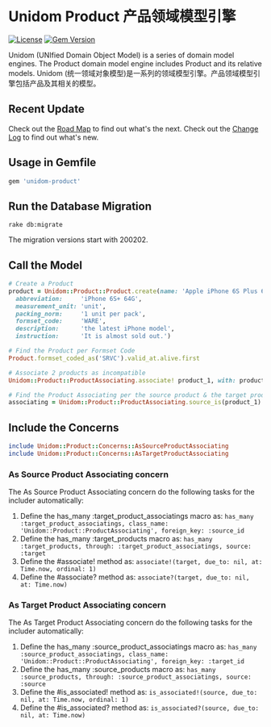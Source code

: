 # Unidom Product 产品领域模型引擎

[![License](https://img.shields.io/badge/license-MIT-green.svg)](http://opensource.org/licenses/MIT)
[![Gem Version](https://badge.fury.io/rb/unidom-product.svg)](https://badge.fury.io/rb/unidom-product)

Unidom (UNIfied Domain Object Model) is a series of domain model engines. The Product domain model engine includes Product and its relative models.
Unidom (统一领域对象模型)是一系列的领域模型引擎。产品领域模型引擎包括产品及其相关的模型。



## Recent Update

Check out the [Road Map](ROADMAP.md) to find out what's the next.
Check out the [Change Log](CHANGELOG.md) to find out what's new.



## Usage in Gemfile

```ruby
gem 'unidom-product'
```



## Run the Database Migration

```shell
rake db:migrate
```
The migration versions start with 200202.



## Call the Model

```ruby
# Create a Product
product = Unidom::Product::Product.create(name: 'Apple iPhone 6S Plus 64G',
  abbreviation:     'iPhone 6S+ 64G',
  measurement_unit: 'unit',
  packing_norm:     '1 unit per pack',
  formset_code:     'WARE',
  description:      'the latest iPhone model',
  instruction:      'It is almost sold out.')

# Find the Product per Formset Code
Product.formset_coded_as('SRVC').valid_at.alive.first

# Associate 2 products as incompatible
Unidom::Product::ProductAssociating.associate! product_1, with: product_2, due_to: 'ICPT', ordinal: 1, quantity: 1, at: Time.now

# Find the Product Associating per the source product & the target product
associating = Unidom::Product::ProductAssociating.source_is(product_1).target_is(product_2).first
```



## Include the Concerns

```ruby
include Unidom::Product::Concerns::AsSourceProductAssociating
include Unidom::Product::Concerns::AsTargetProductAssociating
```

### As Source Product Associating concern
The As Source Product Associating concern do the following tasks for the includer automatically:  
1. Define the has_many :target_product_associatings macro as: ``has_many :target_product_associatings, class_name: 'Unidom::Product::ProductAssociating', foreign_key: :source_id``  
2. Define the has_many :target_products macro as: ``has_many :target_products, through: :target_product_associatings, source: :target``
3. Define the #associate! method as: ``associate!(target, due_to: nil, at: Time.now, ordinal: 1)``
4. Define the #associate? method as: ``associate?(target, due_to: nil, at: Time.now)``

### As Target Product Associating concern
The As Target Product Associating concern do the following tasks for the includer automatically:  
1. Define the has_many :source_product_associatings macro as: ``has_many :source_product_associatings, class_name: 'Unidom::Product::ProductAssociating', foreign_key: :target_id``  
2. Define the has_many :source_products macro as: ``has_many :source_products, through: :source_product_associatings, source: :source``
3. Define the #is_associated! method as: ``is_associated!(source, due_to: nil, at: Time.now, ordinal: 1)``
4. Define the #is_associated? method as: ``is_associated?(source, due_to: nil, at: Time.now)``
